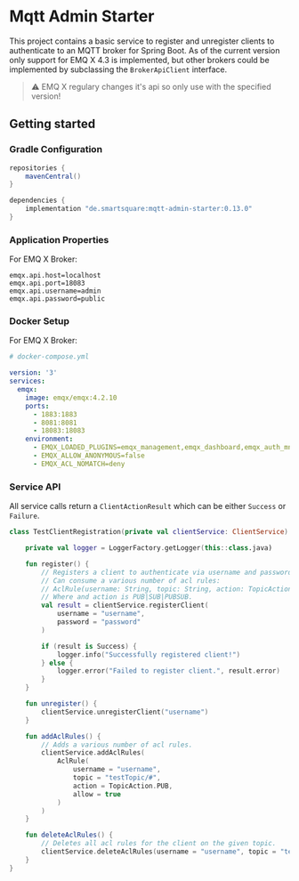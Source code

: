 # Mqtt Admin Starter

This project contains a basic service to register and unregister clients to authenticate to an MQTT broker for Spring
Boot. As of the current version only support for EMQ X 4.3 is implemented, but other brokers could be implemented by
subclassing the `BrokerApiClient` interface.

> :warning: EMQ X regulary changes it's api so only use with the specified version!

## Getting started

### Gradle Configuration

```groovy
repositories {
    mavenCentral()
}

dependencies {
    implementation "de.smartsquare:mqtt-admin-starter:0.13.0"
}
```

### Application Properties

For EMQ X Broker:

```properties
emqx.api.host=localhost
emqx.api.port=18083
emqx.api.username=admin
emqx.api.password=public
```

### Docker Setup

For EMQ X Broker:

```yaml
# docker-compose.yml

version: '3'
services:
  emqx:
    image: emqx/emqx:4.2.10
    ports:
      - 1883:1883
      - 8081:8081
      - 18083:18083
    environment:
      - EMQX_LOADED_PLUGINS=emqx_management,emqx_dashboard,emqx_auth_mnesia
      - EMQX_ALLOW_ANONYMOUS=false
      - EMQX_ACL_NOMATCH=deny
```

### Service API

All service calls return a `ClientActionResult` which can be either `Success` or `Failure`.

```kotlin
class TestClientRegistration(private val clientService: ClientService) {

    private val logger = LoggerFactory.getLogger(this::class.java)

    fun register() {
        // Registers a client to authenticate via username and password
        // Can consume a various number of acl rules:
        // AclRule(username: String, topic: String, action: TopicAction, allow: Boolean)
        // Where and action is PUB|SUB|PUBSUB.
        val result = clientService.registerClient(
            username = "username",
            password = "password"
        )

        if (result is Success) {
            logger.info("Successfully registered client!")
        } else {
            logger.error("Failed to register client.", result.error)
        }
    }

    fun unregister() {
        clientService.unregisterClient("username")
    }

    fun addAclRules() {
        // Adds a various number of acl rules.
        clientService.addAclRules(
            AclRule(
                username = "username",
                topic = "testTopic/#",
                action = TopicAction.PUB,
                allow = true
            )
        )
    }

    fun deleteAclRules() {
        // Deletes all acl rules for the client on the given topic.
        clientService.deleteAclRules(username = "username", topic = "testTopic/#")
    }
}
```
